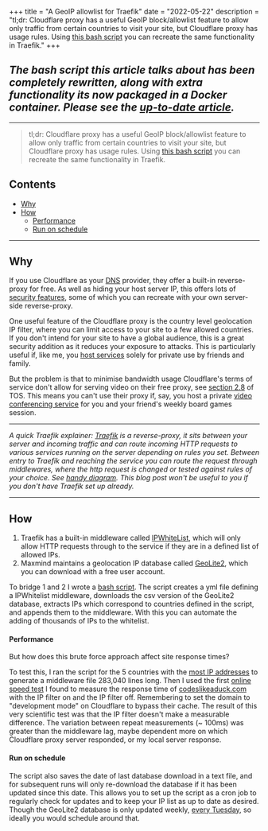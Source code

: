 +++
title = "A GeoIP allowlist for Traefik"
date = "2022-05-22"
description = "tl;dr: Cloudflare proxy has a useful GeoIP block/allowlist feature to allow only traffic from certain countries to visit your site, but Cloudflare proxy has usage rules. Using [this bash script](https://github.com/mpdcampbell/traefik-geo-ipwhitelist) you can recreate the same functionality in Traefik."
+++

## _The bash script this article talks about has been completely rewritten, along with extra functionality its now packaged in a Docker container. Please see the [up-to-date article](https://www.codeslikeaduck.com/posts/geoipfilter/)._
----

> tl;dr: Cloudflare proxy has a useful GeoIP block/allowlist feature to allow only traffic from certain countries to visit your site, but Cloudflare proxy has usage rules. Using [this bash script](https://github.com/mpdcampbell/traefik-geo-ipwhitelist) you can recreate the same functionality in Traefik.

## Contents
- [Why](#why)
- [How](#how)
  - [Performance](#performance)
  - [Run on schedule](#run-on-schedule)
---

## Why

If you use Cloudflare as your [DNS](https://www.cloudflare.com/en-gb/learning/dns/what-is-dns/) provider, they offer a built-in reverse-proxy for free. As well as hiding your host server IP, this offers lots of [security features](https://developers.cloudflare.com/fundamentals/get-started/concepts/how-cloudflare-works/), some of which you can recreate with your own server-side reverse-proxy. 

One useful feature of the Cloudflare proxy is the country level geolocation IP filter, where you can limit access to your site to a few allowed countries. If you don't intend for your site to have a global audience, this is a great security addition as it reduces your exposure to attacks. This is particularly useful if, like me, you [host services](https://github.com/mpdcampbell/selfhosted-services) solely for private use by friends and family. 

But the problem is that to minimise bandwidth usage Cloudflare's terms of service don't allow for serving video on their free proxy, see [section 2.8](https://www.cloudflare.com/en-gb/terms/) of TOS. This means you can't use their proxy if, say, you host a private [video conferencing service](https://github.com/mpdcampbell/selfhosted-services#jitsi) for you and your friend's weekly board games session.  

---

_A quick Traefik explainer: [Traefik](https://github.com/traefik/traefik#readme) is a reverse-proxy, it sits between your server and incoming traffic and can route incoming HTTP requests to various services running on the server depending on rules you set. Between entry to Traefik and reaching the service you can route the request through middlewares, where the http request is changed or tested against rules of your choice. See [handy diagram](https://doc.traefik.io/traefik/middlewares/overview/). This blog post won't be useful to you if you don't have Traefik set up already._ 

---

## How

1. Traefik has a built-in middleware called [IPWhiteList](https://doc.traefik.io/traefik/middlewares/http/ipwhitelist/), which will only allow HTTP requests through to the service if they are in a defined list of allowed IPs. 
2. Maxmind maintains a geolocation IP database called [GeoLite2](https://dev.maxmind.com/GeoIP/geolite2-free-geolocation-data?lang=en), which you can download with a free user account.

To bridge 1 and 2 I wrote a [bash script](https://github.com/mpdcampbell/traefik-geo-ipwhitelist). The script creates a yml file defining a IPWhitelist middleware, downloads the csv version of the GeoLite2 database, extracts IPs which correspond to countries defined in the script, and appends them to the middleware. With this you can automate the adding of thousands of IPs to the whitelist. 

#### Performance
But how does this brute force approach affect site response times?</br>
 
To test this, I ran the script for the 5 countries with the [most IP addresses](https://www.ip2location.com/reports/internet-ip-address-2022-report) to generate a middleware file 283,040 lines long. Then I used the first [online speed test](https://www.uptrends.com/tools/website-speed-test) I found to measure the response time of [codeslikeaduck.com](https://xkcd.com/244/) with the IP filter on and the IP filter off. Remembering to set the domain to "development mode" on Cloudflare to bypass their cache. The result of this very scientific test was that the IP filter doesn't make a measurable difference. The variation between repeat measurements (~ 100ms) was greater than the middleware lag, maybe dependent more on which Cloudflare proxy server responded, or my local server response.

####  Run on schedule
The script also saves the date of last database download in a text file, and for subsequent runs will only re-download the database if it has been updated since this date. This allows you to set up the script as a cron job to regularly check for updates and to keep your IP list as up to date as desired. Though the GeoLite2 database is only updated weekly, [every Tuesday](https://support.maxmind.com/hc/en-us/articles/4408216129947-Download-and-Update-Databases), so ideally you would schedule around that.   